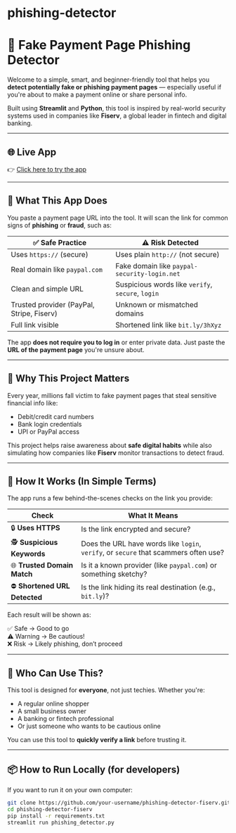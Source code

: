 # phishing-detector
# 🔐 Fake Payment Page Phishing Detector

Welcome to a simple, smart, and beginner-friendly tool that helps you **detect potentially fake or phishing payment pages** — especially useful if you're about to make a payment online or share personal info.

Built using **Streamlit** and **Python**, this tool is inspired by real-world security systems used in companies like **Fiserv**, a global leader in fintech and digital banking.

---

## 🌐 Live App

👉 [Click here to try the app](https://payment-phishing-detector.streamlit.app/)

---

## 🚨 What This App Does

You paste a payment page URL into the tool. It will scan the link for common signs of **phishing** or **fraud**, such as:

| ✅ Safe Practice | ⚠️ Risk Detected |
|-----------------|------------------|
| Uses `https://` (secure) | Uses plain `http://` (not secure) |
| Real domain like `paypal.com` | Fake domain like `paypal-security-login.net` |
| Clean and simple URL | Suspicious words like `verify`, `secure`, `login` |
| Trusted provider (PayPal, Stripe, Fiserv) | Unknown or mismatched domains |
| Full link visible | Shortened link like `bit.ly/3hXyz` |

The app **does not require you to log in** or enter private data. Just paste the **URL of the payment page** you're unsure about.

---

## 💼 Why This Project Matters

Every year, millions fall victim to fake payment pages that steal sensitive financial info like:
- Debit/credit card numbers
- Bank login credentials
- UPI or PayPal access

This project helps raise awareness about **safe digital habits** while also simulating how companies like **Fiserv** monitor transactions to detect fraud.

---

## 🧪 How It Works (In Simple Terms)

The app runs a few behind-the-scenes checks on the link you provide:

| Check | What It Means |
|-------|----------------|
| 🔒 **Uses HTTPS** | Is the link encrypted and secure? |
| 🕵️ **Suspicious Keywords** | Does the URL have words like `login`, `verify`, or `secure` that scammers often use? |
| 🌐 **Trusted Domain Match** | Is it a known provider (like `paypal.com`) or something sketchy? |
| ⛔ **Shortened URL Detected** | Is the link hiding its real destination (e.g., `bit.ly`)? |

Each result will be shown as:

✅ Safe → Good to go  
⚠️ Warning → Be cautious!  
❌ Risk → Likely phishing, don’t proceed

---

## 🧠 Who Can Use This?

This tool is designed for **everyone**, not just techies. Whether you're:
- A regular online shopper
- A small business owner
- A banking or fintech professional
- Or just someone who wants to be cautious online

You can use this tool to **quickly verify a link** before trusting it.

---

## 📦 How to Run Locally (for developers)

If you want to run it on your own computer:

```bash
git clone https://github.com/your-username/phishing-detector-fiserv.git
cd phishing-detector-fiserv
pip install -r requirements.txt
streamlit run phishing_detector.py

